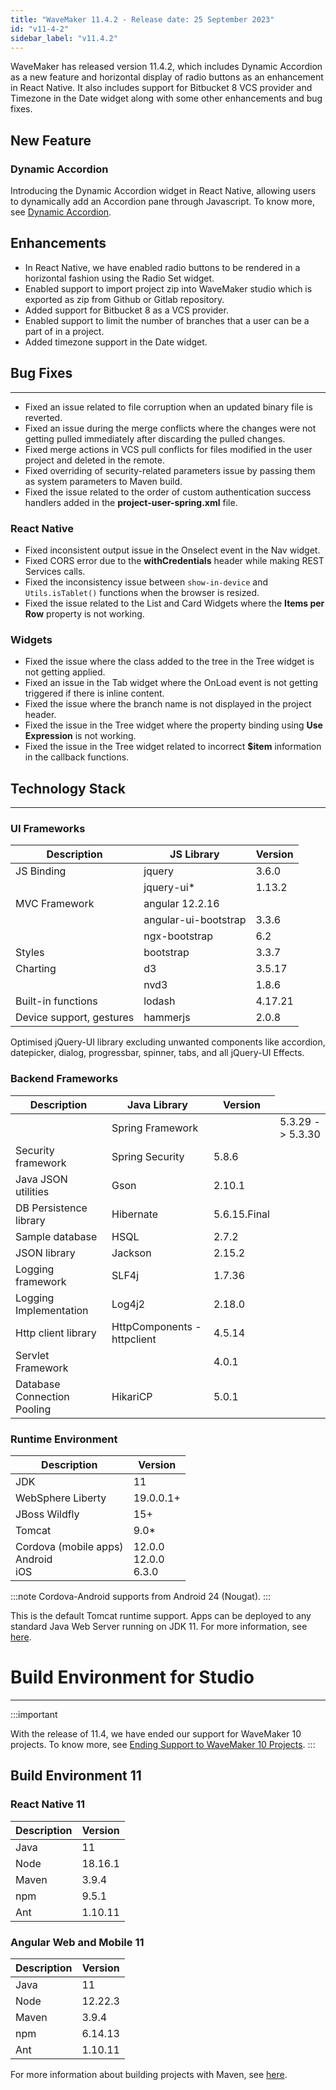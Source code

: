 ```yaml
---
title: "WaveMaker 11.4.2 - Release date: 25 September 2023"
id: "v11-4-2"
sidebar_label: "v11.4.2"
---
```


WaveMaker has released version 11.4.2, which includes Dynamic Accordion as a new feature and horizontal display of radio buttons as an enhancement in React Native. It also includes support for Bitbucket 8 VCS provider and Timezone in the Date widget along with some other enhancements and bug fixes.

## New Feature

### Dynamic Accordion

Introducing the Dynamic Accordion widget in React Native, allowing users to dynamically add an Accordion pane through Javascript. To know more, see [Dynamic Accordion](/learn/how-tos/dynamic-tabs-accordions/#dynamic-accordion).

## Enhancements

- In React Native, we have enabled radio buttons to be rendered in a horizontal fashion using the Radio Set widget.
- Enabled support to import project zip into WaveMaker studio which is exported as zip from Github or Gitlab repository.
- Added support for Bitbucket 8 as a VCS provider.
- Enabled support to limit the number of branches that a user can be a part of in a project.
- Added timezone support in the Date widget.

## Bug Fixes

---

- Fixed an issue related to file corruption when an updated binary file is reverted.
- Fixed an issue during the merge conflicts where the changes were not getting pulled immediately after discarding the pulled changes.
- Fixed merge actions in VCS pull conflicts for files modified in the user project and deleted in the remote.
- Fixed overriding of security-related parameters issue by passing them as system parameters to Maven build.
- Fixed the issue related to the order of custom authentication success handlers added in the **project-user-spring.xml** file.

### React Native

- Fixed inconsistent output issue in the Onselect event in the Nav widget.
- Fixed CORS error due to the **withCredentials** header while making REST Services calls.
- Fixed the inconsistency issue between `show-in-device` and `Utils.isTablet()` functions when the browser is resized.
- Fixed the issue related to the List and Card Widgets where the **Items per Row** property is not working.

### Widgets

- Fixed the issue where the class added to the tree in the Tree widget is not getting applied.
- Fixed an issue in the Tab widget where the OnLoad event is not getting triggered if there is inline content.
- Fixed the issue where the branch name is not displayed in the project header.
- Fixed the issue in the Tree widget where the property binding using **Use Expression** is not working.
- Fixed the issue in the Tree widget related to incorrect **$item** information in the callback functions.

## Technology Stack

---

### UI Frameworks

| Description | JS Library | Version |
| --- | --- | --- |
| JS Binding | jquery | 3.6.0 |
|  | jquery-ui* | 1.13.2 |
| MVC Framework | angular 12.2.16 |
|  | angular-ui-bootstrap | 3.3.6 |
|  | ngx-bootstrap | 6.2 |
| Styles | bootstrap | 3.3.7 |
| Charting | d3 | 3.5.17 |
|  | nvd3 | 1.8.6 |
| Built-in functions | lodash | 4.17.21|
| Device support, gestures | hammerjs | 2.0.8 |

Optimised jQuery-UI library excluding unwanted components like accordion, datepicker, dialog, progressbar, spinner, tabs, and all jQuery-UI Effects.

### Backend Frameworks

| Description | Java Library | Version |
| --- | --- | --- |
|  | Spring Framework | <td className="versiontdbgcolor">  5.3.29 -> 5.3.30 </td>|
| Security framework | Spring Security | 5.8.6 |
| Java JSON utilities | Gson  | 2.10.1 |
| DB Persistence library | Hibernate | 5.6.15.Final |
| Sample database | HSQL |  2.7.2 |
| JSON library | Jackson | 2.15.2 |
| Logging framework | SLF4j | 1.7.36 |
| Logging Implementation | Log4j2 | 2.18.0|
| Http client library  | HttpComponents -  httpclient |  4.5.14 |
| Servlet Framework |  | 4.0.1 |
| Database Connection Pooling | HikariCP | 5.0.1 |

### Runtime Environment

| Description | Version |
| --- | --- |
| JDK | 11 |
| WebSphere Liberty | 19.0.0.1+ |
| JBoss Wildfly | 15+ |
| Tomcat | 9.0* |
| Cordova (mobile apps) <br/> Android <br/> iOS |12.0.0 <br/> 12.0.0  <br/> 6.3.0 |

:::note
Cordova-Android supports from Android 24 (Nougat).
:::

This is the default Tomcat runtime support. Apps can be deployed to any standard Java Web Server running on JDK 11. For more information, see [here](/learn/app-development/deployment/deployment-web-server).

# Build Environment for Studio
---

:::important

With the release of 11.4, we have ended our support for WaveMaker 10 projects. To know more, see [Ending Support to WaveMaker 10 Projects](/learn/blog/2023/08/11/wavemaker10x-end-of-support).
:::

## Build Environment 11 

### React Native 11

|Description|	Version|
|---|---|
|Java |11 |
|Node|18.16.1|
|Maven| 3.9.4 |
|npm | 9.5.1|
|Ant|	1.10.11|


### Angular Web and Mobile 11

|Description|	Version|
|---|---|
|Java | 11 |
|Node| 12.22.3|
|Maven| 3.9.4 |
|npm |	6.14.13|
|Ant|	1.10.11|

For more information about building projects with Maven, see [here](/learn/app-development/deployment/building-with-maven).


